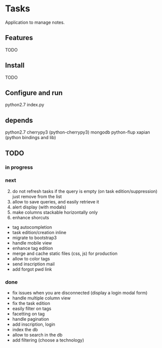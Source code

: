 # Tasks

Application to manage notes.

## Features

TODO

## Install

TODO

## Configure and run

python2.7 index.py

## depends

python2.7
cherrypy3 (python-cherrypy3)
mongodb
python-flup
xapian (python bindings and lib)

## TODO

### in progress

### next

 2. do not refresh tasks if the query is empty (on task edition/suppression) just remove from the list
 3. allow to save queries, and easily retrieve it
 4. alert display (with modals)
 5. make columns stackable horizontally only
 6. enhance shorcuts

 * tag autocompletion
 * task edition/creation inline
 * migrate to bootstrap3
 * handle mobile view
 * enhance tag edition
 * merge and cache static files (css, js) for production
 * allow to color tags
 * send inscription mail
 * add forgot pwd link

### done

 * fix issues when you are disconnected (display a login modal form)
 * handle multiple column view
 * fix the task edition
 * easily filter on tags
 * facetting on tag
 * handle pagination
 * add inscription, login
 * index the db
 * allow to search in the db
 * add filtering (choose a technology)

